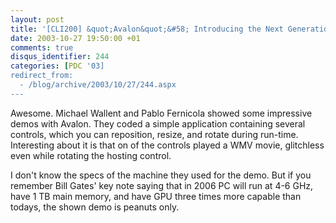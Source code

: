 ```yaml
---
layout: post
title: '[CLI200] &quot;Avalon&quot;&#58; Introducing the Next Generation of Windows Presentation Services'
date: 2003-10-27 19:50:00 +01
comments: true
disqus_identifier: 244
categories: [PDC '03]
redirect_from:
  - /blog/archive/2003/10/27/244.aspx
---
```


Awesome. Michael Wallent and Pablo Fernicola showed some impressive demos with Avalon. They coded a simple application containing several controls, which you can reposition, resize, and rotate during run-time. Interesting about it is that on of the controls played a WMV movie, glitchless even while rotating the hosting control.

I don't know the specs of the machine they used for the demo. But if you remember Bill Gates' key note saying that in 2006 PC will run at 4-6 GHz, have 1 TB main memory, and have GPU three times more capable than todays, the shown demo is peanuts only.

